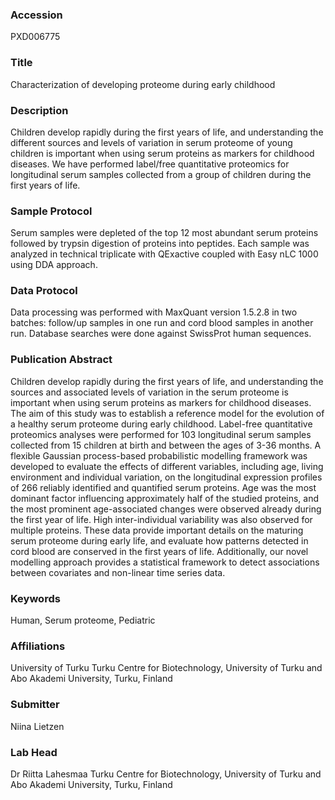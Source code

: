 ### Accession
PXD006775

### Title
Characterization of developing proteome during early childhood

### Description
Children develop rapidly during the first years of life, and understanding the different sources and levels of variation in serum proteome of young children is important when using serum proteins as markers for childhood diseases. We have performed label/free quantitative proteomics for longitudinal serum samples collected from a group of children during the first years of life.

### Sample Protocol
Serum samples were depleted of the top 12 most abundant serum proteins followed by trypsin digestion of proteins into peptides. Each sample was analyzed in technical triplicate with QExactive coupled with Easy nLC 1000 using DDA approach.

### Data Protocol
Data processing was performed with MaxQuant version 1.5.2.8 in two batches: follow/up samples in one run and cord blood samples in another run. Database searches were done against SwissProt human sequences.

### Publication Abstract
Children develop rapidly during the first years of life, and understanding the sources and associated levels of variation in the serum proteome is important when using serum proteins as markers for childhood diseases. The aim of this study was to establish a reference model for the evolution of a healthy serum proteome during early childhood. Label-free quantitative proteomics analyses were performed for 103 longitudinal serum samples collected from 15 children at birth and between the ages of 3-36 months. A flexible Gaussian process-based probabilistic modelling framework was developed to evaluate the effects of different variables, including age, living environment and individual variation, on the longitudinal expression profiles of 266 reliably identified and quantified serum proteins. Age was the most dominant factor influencing approximately half of the studied proteins, and the most prominent age-associated changes were observed already during the first year of life. High inter-individual variability was also observed for multiple proteins. These data provide important details on the maturing serum proteome during early life, and evaluate how patterns detected in cord blood are conserved in the first years of life. Additionally, our novel modelling approach provides a statistical framework to detect associations between covariates and non-linear time series data.

### Keywords
Human, Serum proteome, Pediatric

### Affiliations
University of Turku
Turku Centre for Biotechnology, University of Turku and Abo Akademi University, Turku, Finland

### Submitter
Niina Lietzen

### Lab Head
Dr Riitta Lahesmaa
Turku Centre for Biotechnology, University of Turku and Abo Akademi University, Turku, Finland


